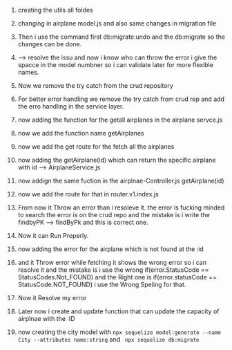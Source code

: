1. creating the utils all foldes
2. changing in airplane model.js and also same changes in migration file
3. Then i use the command first db:migrate:undo and the db:migrate so the changes can be done.

4. --> resolve the issu and now i know who can throw the error i give the spacce in the model numbner so i can validate later for more flexible names.

5. Now we remove the try catch from the crud repository 
6. For better error handling we remove the try catch from crud rep and add the erro handling in the service layer.

7. now adding the function for the getall airplanes in the airplane servce.js

8. now we add the function name getAirplanes 

9. now we add the get route for the fetch all the airplanes

10. now adding the getAirplane(id) which can return the specific airplane with id --> AirplaneService.js

11. now addign the same fuction in the airplnae-Controller.js     getAirplane(id)

12. now we add the route for that in router.v1.index.js

13. From now it Throw an error than i resoleve it. the error is fucking minded to search the error is on the crud repo and the mistake is i write the findbyPK  --> findByPk and this is correct one.

14. Now it can Run Properly.

15. now adding the error for the airplane which is not found at the :id 

16. and it Throw error while fetching it shows the wrong error so i can resolve it and the mistake is i use the wrong if(error.StatusCode == StatusCodes.Not_FOUND) and the Right one is if(error.statusCode == StatusCode.NOT_FOUND) i  use the Wrong Speling for that.

17. Now it Resolve my error

18. Later now i create and update function that can update the capacity of airplnae with the :ID

19. now creating the city model with ``` npx sequelize model:generate --name City --attributes name:string ``` and ``` npx sequelize db:migrate```

